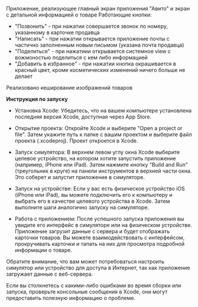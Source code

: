 Приложение, реализующее главный экран приложения "Авито" и экран с детальной информацией о товаре
Работающие кнопки: 
- "Позвонить" - при нажатии совершается звонок по номеру, указанному в карточке продавца
- "Написать" - при нажатии открывается приложение почты с частично заполненным новым письмом (указана почта продавца)
- "Поделиться" - при нажатиии открывается системное view с вожмоностью поделиться с кем либо информацией
- "Добавить в избранное" - при нажатии кнопка окрашивается в красный цвет, кроме косметических изменений ничего больше не делает

Реализовано кеширование изображений товаров

**Инструкция по запуску**

- Установка Xcode:
Убедитесь, что на вашем компьютере установлена последняя версия Xcode, доступная через App Store.

- Открытие проекта:
Откройте Xcode и выберите "Open a project or file". Затем укажите путь к папке с вашим проектом и выберите файл проекта (.xcodeproj). Проект откроется в Xcode.

- Запуск симулятора:
В верхнем левом углу окна Xcode выберите целевое устройство, на котором хотите запустить приложение (например, iPhone или iPad). Затем нажмите кнопку "Build and Run" (треугольник в круге) на панели инструментов в верхней части окна. Это соберет и запустит приложение в симуляторе.

- Запуск на устройстве:
Если у вас есть физическое устройство iOS (iPhone или iPad), вы можете подключить его к компьютеру и выбрать его в качестве целевого устройства в Xcode. Затем выполните шаги аналогично запуску на симуляторе.

- Работа с приложением:
После успешного запуска приложения вы увидите его интерфейс в симуляторе или на физическом устройстве. Приложение загрузит данные с сервера и будет отображать карточки товаров. Вы можете взаимодействовать с интерфейсом, прокручивать карточки и тапать на них для просмотра подробной информации о товаре.

Обратите внимание, что вам может потребоваться настроить симулятор или устройство для доступа в Интернет, так как приложение загружает данные с веб-сервера.

Если вы столкнетесь с какими-либо ошибками во время сборки или запуска, проверьте консольные сообщения в Xcode, они могут предоставить полезную информацию о проблеме.



